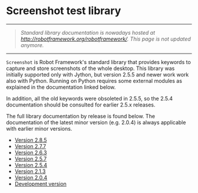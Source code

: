 # Screenshot test library #


---


> _Standard library documentation is nowadays hosted at http://robotframework.org/robotframework/. This page is not updated anymore._


---


`Screenshot` is Robot Framework's standard library that provides
keywords to capture and store screenshots of the whole desktop. This library was initially supported only with Jython, but version 2.5.5 and newer work work also with Python. Running on Python requires some external modules as explained in the documentation linked below.

In addition, all the old keywords were obsoleted in 2.5.5, so the 2.5.4 documentation should be consulted for earlier 2.5.x releases.

The full library documentation by release is found below. The
documentation of the latest minor version (e.g. 2.0.4) is always
applicable with earlier minor versions.

<a href='Hidden comment: doc placefolder'></a>
  * [Version 2.8.5](http://robotframework.googlecode.com/hg/doc/libraries/Screenshot.html?r=2.8.5)
  * [Version 2.7.7](http://robotframework.googlecode.com/hg/doc/libraries/Screenshot.html?r=2.7.7)
  * [Version 2.6.3](http://robotframework.googlecode.com/hg/doc/libraries/Screenshot.html?r=2.6.3)
  * [Version 2.5.7](http://robotframework.googlecode.com/hg/doc/libraries/Screenshot.html?r=2.5.7)
  * [Version 2.5.4](http://robotframework.googlecode.com/svn/tags/robotframework-2.5.4/doc/libraries/Screenshot.html)
  * [Version 2.1.3](http://robotframework.googlecode.com/svn/tags/robotframework-2.1.3/doc/libraries/Screenshot.html)
  * [Version 2.0.4](http://robotframework.googlecode.com/svn/tags/robotframework-2.0.4/doc/libraries/Screenshot.html)
  * [Development version](http://robotframework.googlecode.com/hg/doc/libraries/Screenshot.html)